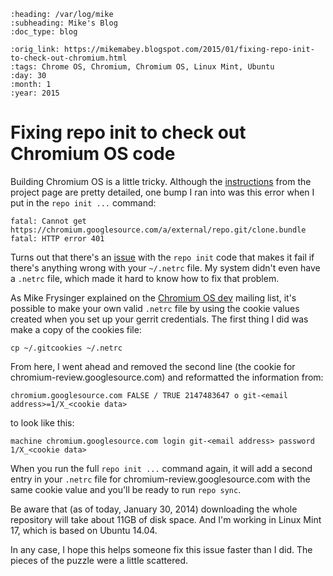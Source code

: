 ```eval_rst
:heading: /var/log/mike
:subheading: Mike's Blog
:doc_type: blog

:orig_link: https://mikemabey.blogspot.com/2015/01/fixing-repo-init-to-check-out-chromium.html
:tags: Chrome OS, Chromium, Chromium OS, Linux Mint, Ubuntu
:day: 30
:month: 1
:year: 2015
```
# Fixing repo init to check out Chromium OS code

Building Chromium OS is a little tricky. Although the
[instructions](http://www.chromium.org/chromium-os/developer-guide) from the project page are pretty detailed, one bump
I ran into was this error when I put in the `repo init ...` command:

```
fatal: Cannot get https://chromium.googlesource.com/a/external/repo.git/clone.bundle
fatal: HTTP error 401
```

Turns out that there's an [issue](https://code.google.com/p/chromium/issues/detail?id=393715) with the `repo init` code
that makes it fail if there's anything wrong with your `~/.netrc` file. My system didn't even have a `.netrc` file,
which made it hard to know how to fix that problem.

As Mike Frysinger explained on the [Chromium OS
dev](https://groups.google.com/a/chromium.org/forum/#!msg/chromium-os-dev/uQIZ-ltbwLM/eUEZHhhhc4AJ) mailing list, it's
possible to make your own valid `.netrc` file by using the cookie values created when you set up your gerrit
credentials. The first thing I did was make a copy of the cookies file:

```
cp ~/.gitcookies ~/.netrc
```

From here, I went ahead and removed the second line (the cookie for chromium-review.googlesource.com) and reformatted
the information from:

```
chromium.googlesource.com FALSE / TRUE 2147483647 o git-<email address>=1/X_<cookie data>
```

to look like this:

```
machine chromium.googlesource.com login git-<email address> password 1/X_<cookie data>
```

When you run the full `repo init ...` command again, it will add a second entry in your `.netrc` file for
chromium-review.googlesource.com with the same cookie value and you'll be ready to run `repo sync`.

Be aware that (as of today, January 30, 2014) downloading the whole repository will take about 11GB of disk space. And
I'm working in Linux Mint 17, which is based on Ubuntu 14.04.

In any case, I hope this helps someone fix this issue faster than I did. The pieces of the puzzle were a little
scattered.
